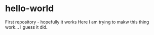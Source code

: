 # hello-world
First repository - hopefully it works
Here I am trying to makw this thing work... I guess it did. 
